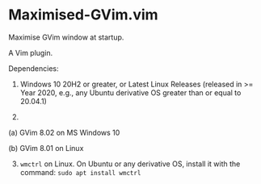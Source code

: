 # Maximised-GVim.vim
Maximise GVim window at startup.

A Vim plugin.

Dependencies:

1. Windows 10 20H2 or greater, or Latest Linux Releases (released in >= Year 2020, e.g., any Ubuntu derivative OS greater than or equal to 20.04.1)

2.

(a) GVim 8.02 on MS Windows 10

(b) GVim 8.01 on Linux

3. `wmctrl` on Linux. On Ubuntu or any derivative OS, install it with the command: `sudo apt install wmctrl`
